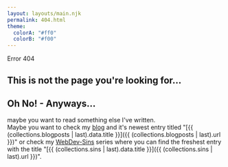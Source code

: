 ```yaml
---
layout: layouts/main.njk
permalink: 404.html
theme:
  colorA: "#ff0"
  colorB: "#f00"
---
```


<section class="devider">
  <div class="content">
    <span class="underline_fancy">Error 404</span>
    <h1>This is not the page you're looking for...</h1>
  </div>
</section>
<main>
  <div class="content">
    <article>

# Oh No! - Anyways...

maybe you want to read something else I've written.<br>
Maybe you want to check my [blog](/blog) and it's newest entry titled "[{{ (collections.blogposts | last).data.title }}]({{ (collections.blogposts | last).url }})" or check my [WebDev-Sins](/webdev-sins) series where you can find the freshest entry with the title "[{{ (collections.sins | last).data.title }}]({{ (collections.sins | last).url }})".

  </article>
  </div>
</main>
